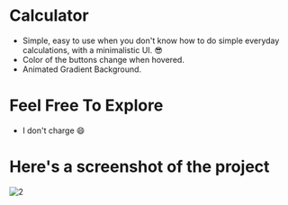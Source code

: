 # Calculator
- Simple, easy to use when you don't know how to do simple everyday calculations, with a minimalistic UI. 😎
- Color of the buttons change when hovered.
- Animated Gradient Background.

# Feel Free To Explore
- I don't charge 😄
# Here's a screenshot of the project

![2](https://user-images.githubusercontent.com/92357179/142602623-c4467a82-9ac9-4091-aa7c-c6323d77a389.PNG)
